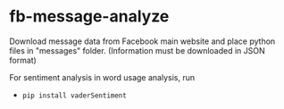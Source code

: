 # fb-message-analyze

Download message data from Facebook main website and place python files in "messages" folder.
(Information must be downloaded in JSON format)

For sentiment analysis in word usage analysis, run
- `pip install vaderSentiment`
